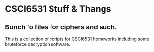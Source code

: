 # CSCI6531 Stuff & Thangs
## Bunch 'o files for ciphers and such.

This is a collection of scripts for CSCI6531 homeworks including some bruteforce decryption software.